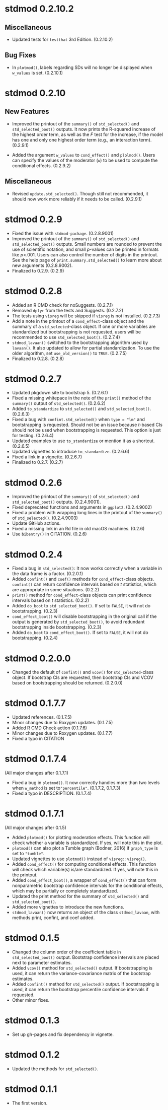 # stdmod 0.2.10.2

## Miscellaneous

- Updated tests for `testthat` 3rd
  Edition. (0.2.10.2)

## Bug Fixes

- In `plotmod()`, labels regarding SDs
  will no longer be displayed when
  `w_values` is set. (0.2.10.1)

# stdmod 0.2.10

## New Features

- Improved the printout of the `summary()`
  of `std_selected()`
  and `std_selected_boot()` outputs.
  It now prints the R-squared increase
  of the highest order term, as well as
  the *F* test for the increase, if the
  model has one and only one highest
  order term (e.g., an interaction
  term). (0.2.9.1)

- Added the argument `w_values` to
  `cond_effect()` and `plolmod()`.
  Users can specify the
  values of the moderator (`w`)
  to be used to compute the conditional
  effects. (0.2.9.2)

## Miscellaneous

- Revised `update.std_selected()`. Though
  still not recommended, it should now
  work more reliably if it needs to be
  called. (0.2.9.1)

# stdmod 0.2.9

- Fixed the issue with `stdmod-package`. (0.2.8.9001)
- Improved the printout of the `summary()` of `std_selected()`
  and `std_selected_boot()` outputs.
  Small numbers are rounded to prevent
  the use of scientific notation, and
  small *p*-values can be printed in
  formats like *p*<.001. Users can also
  control the number of digits in the
  printout. See the help page
  of `print.summary.std_selected()`
  to learn more about new arguments (0.2.8.9002).
- Finalized to 0.2.9. (0.2.9)

# stdmod 0.2.8

- Added an R CMD check for noSuggests. (0.2.7.1)
- Removed `dplyr` from the tests and Suggests. (0.2.7.2)
- The tests using `visreg` will be skipped if `visreg` is
  not installed. (0.2.7.3)
- Add a note in the printout of a `cond_effect`-class
  object and the summary of
  a `std_selected`-class object. If one or more variables
  are standardized but bootstrapping is not requested,
  users will be recommended to use `std_selected_boot()`.
  (0.2.7.4)
- `stdmod_lavaan()` switched to the bootstrapping
  algorithm used by `lavaan()`. It also updated to allow
  for partial standardization. To use the older algorithm,
  set `use_old_version()` to `TRUE`. (0.2.7.5)
- Finalized to 0.2.8. (0.2.8)

# stdmod 0.2.7

- Updated pkgdown site to bootstrap 5. (0.2.6.1)
- Fixed a missing whitepace in the note of
  the `print()` method of the `summary()` output of
  `std_selected()`. (0.2.6.2)
- Added `to_standardize` to `std_selected()` and
  `std_selected_boot()`. (0.2.6.3)
- Fixed a bug with `confint.std_selected()` when
  `type = "lm"` and bootstrapping is requested. Should
  not be an issue because *t*-based CIs should not be
  used when bootstrapping is requested. This option
  is just for testing. (0.2.6.4)
- Updated examples to use `to_standardize` or
  mention it as a shortcut. (0.2.6.5)
- Updated vignettes to introduce `to_standardize`. (0.2.6.6)
- Fixed a link in a vignette. (0.2.6.7)
- Finalized to 0.2.7. (0.2.7)

# stdmod 0.2.6

- Improved the printout of the `summary()` of `std_selected()`
  and `std_selected_boot()` outputs. (0.2.4.9001).
- Fixed deprecated functions and arguments in `ggplot2`. (0.2.4.9002)
- Fixed a problem  with wrapping long lines in the
  printout of the `summary()` of `std_selected()`. (0.2.4.9003)
- Update GitHub actions.
- Fixed a missing link in an Rd file in old macOS machines. (0.2.6)
- Use `bibentry()` in CITATION. (0.2.6)

# stdmod 0.2.4

- Fixed a bug in `std_selected()`: It now works correctly when
  a variable in the data frame is a factor. (0.2.0.1)
- Added `confint()` and `coef()` methods for `cond_effect`-class
  objects. `confint()` can return confidence intervals based on
  *t* statistics, which are appropriate in some situations. (0.2.2)
- `print()` method for `cond_effect`-class
  objects can print confidence intervals based on
  *t* statistics. (0.2.2)
- Added `do_boot` to `std_selected_boot()`. If set to `FALSE`,
  it will not do bootstrapping. (0.2.3)
- `cond_effect_boot()` will disable bootstrapping in the original
  call if the output is generated by `std_selected_boot()`,
  to avoid redundant bootstrapping inside bootstrapping. (0.2.3)
- Added `do_boot` to `cond_effect_boot()`. If set to `FALSE`,
  it will not do bootstrapping. (0.2.4)

# stdmod 0.2.0.0

- Changed the default of `confint()` and
  `vcov()` for `std_selected`-class object.
  If bootstrap CIs are requested, then bootstrap CIs
  and VCOV based on bootstrapping should be returned. (0.2.0.0)


# stdmod 0.1.7.7

- Updated references. (0.1.7.5)
- Minor changes due to Roxygen updates. (0.1.7.5)
- Added R CMD Check action (0.1.7.6)
- Minor changes due to Roxygen updates. (0.1.7.7)
- Fixed a typo in CITATION

# stdmod 0.1.7.4

(All major changes after 0.1.7.1)

- Fixed a bug in `plotmod()`. It now correctly handles more than two levels
  when `w_method` is set to`"percentile"`. (0.1.7.2, 0.1.7.3)
- Fixed a typo in DESCRIPTION. (0.1.7.4)

# stdmod 0.1.7.1

(All major changes after 0.1.5)

- Added `plotmod()` for plotting moderation effects. This function will check
  whether a variable is standardized. If yes, will note this in the plot.
- `plotmod()` can also plot a Tumble graph (Bodner, 2016) if `graph_type` is
  set to `"tumble"`.
- Updated vignettes to use `plotmod()` instead of `visreg::visreg()`.
- Added `cond_effect()` for computing conditional effects. This function
  will check which variable(s) is/are standardized. If yes, will note
  this in the printout.
- Added `cond_effect_boot()`, a wrapper of
  `cond_effect()` that can form nonparametric bootstrap confidence intervals
  for the conditional effects, which may be partially or completely
  standardized.
- Updated the print method for the summary of `std_selected()` and
  `std_selected_boot()`.
- Added more vignettes to introduce the new functions.
- `stdmod_lavaan()` now returns an object of the class `stdmod_lavaan`,
  with methods print, confint, and coef added.

# stdmod 0.1.5

- Changed the column order of the coefficient table
  in `std_selected_boot()` output. Bootstrap confidence
  intervals are placed next to parameter estimates.
- Added `vcov()` method for `std_selected()` output. If bootstrapping is used,
  it can return the variance-covariance matrix of the bootstrap estimates.
- Added `confint()` method for `std_selected()` output. If bootstrapping is used,
  it can return the bootstrap percentile confidence intervals if requested.
- Other minor fixes.

# stdmod 0.1.3

- Set up gh-pages and fix dependency in vignette.

# stdmod 0.1.2

- Updated the methods for `std_selected()`.

# stdmod 0.1.1

- The first version.
